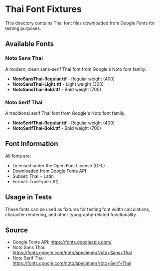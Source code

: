 # Thai Font Fixtures

This directory contains Thai font files downloaded from Google Fonts for testing purposes.

## Available Fonts

### Noto Sans Thai
A modern, clean sans-serif Thai font from Google's Noto font family.

- **NotoSansThai-Regular.ttf** - Regular weight (400)
- **NotoSansThai-Light.ttf** - Light weight (300)  
- **NotoSansThai-Bold.ttf** - Bold weight (700)

### Noto Serif Thai
A traditional serif Thai font from Google's Noto font family.

- **NotoSerifThai-Regular.ttf** - Regular weight (400)
- **NotoSerifThai-Bold.ttf** - Bold weight (700)

## Font Information

All fonts are:
- Licensed under the Open Font License (OFL)
- Downloaded from Google Fonts API
- Subset: Thai + Latin
- Format: TrueType (.ttf)

## Usage in Tests

These fonts can be used as fixtures for testing font width calculations, character rendering, and other typography-related functionality.

## Source

- Google Fonts API: https://fonts.googleapis.com/
- Noto Sans Thai: https://fonts.google.com/noto/specimen/Noto+Sans+Thai
- Noto Serif Thai: https://fonts.google.com/noto/specimen/Noto+Serif+Thai